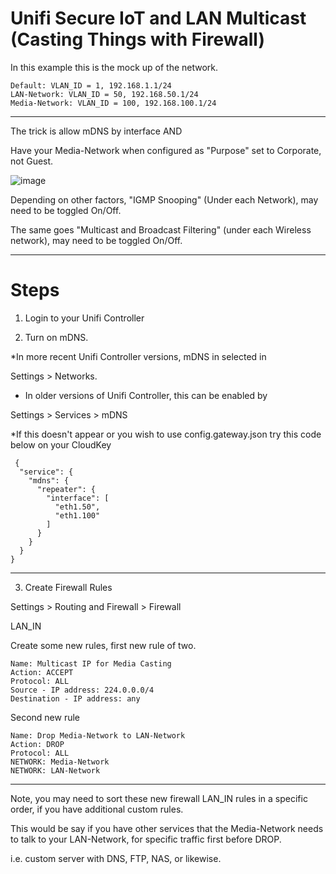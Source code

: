 # Unifi Secure IoT and LAN Multicast (Casting Things with Firewall)


In this example this is the mock up of the network.

```
Default: VLAN_ID = 1, 192.168.1.1/24
LAN-Network: VLAN_ID = 50, 192.168.50.1/24
Media-Network: VLAN_ID = 100, 192.168.100.1/24
```

----
The trick is allow mDNS by interface AND

Have your Media-Network when configured as "Purpose" set to Corporate, not Guest.

![image](https://user-images.githubusercontent.com/24641464/163526824-d5259fb7-ea9d-4e6f-b878-4f1a9bce3e3b.png)





Depending on other factors, "IGMP Snooping" (Under each Network), may need to be toggled On/Off.

The same goes "Multicast and Broadcast Filtering" (under each Wireless network), may need to be toggled On/Off.

----

# Steps


1) Login to your Unifi Controller



2) Turn on mDNS. 

*In more recent Unifi Controller versions, mDNS in selected in 
 
Settings > Networks.

* In older versions of Unifi Controller, this can be enabled by

Settings > Services > mDNS

*If this doesn't appear or you wish to use config.gateway.json try this code below on your CloudKey

```
 {
  "service": {
    "mdns": {
      "repeater": {
        "interface": [
          "eth1.50",
          "eth1.100"
        ]
      }
    }
  }
}
```

----

3) Create Firewall Rules

Settings > Routing and Firewall > Firewall

LAN_IN

Create some new rules, first new rule of two.

```
Name: Multicast IP for Media Casting
Action: ACCEPT
Protocol: ALL
Source - IP address: 224.0.0.0/4
Destination - IP address: any
```

Second new rule

```
Name: Drop Media-Network to LAN-Network
Action: DROP
Protocol: ALL
NETWORK: Media-Network
NETWORK: LAN-Network
```

----

Note, you may need to sort these new firewall LAN_IN rules in a specific order, if you have additional custom rules.

This would be say if you have other services that the Media-Network needs to talk to your LAN-Network, for specific traffic first before DROP.

i.e. custom server with DNS, FTP, NAS, <insert-media-server-name-here> or likewise.
